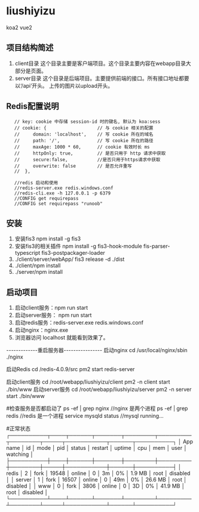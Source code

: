 # liushiyizu
koa2 vue2

##  项目结构简述
  1. client目录
    这个目录主要是客户端项目。这个目录主要内容在webapp目录大部分是页面。
  2. server目录
    这个目录是后端项目。主要提供前端的接口。所有接口地址都要以‘/api’开头。
    上传的图片以upload开头。

##  Redis配置说明
```
   // key: cookie 中存储 session-id 时的键名, 默认为 koa:sess
   // cookie: {                   // 与 cookie 相关的配置
   //     domain: 'localhost',    // 写 cookie 所在的域名
   //     path: '/',              // 写 cookie 所在的路径
   //     maxAge: 1000 * 60,      // cookie 有效时长 ms
   //     httpOnly: true,         // 是否只用于 http 请求中获取
   //     secure:false,           //是否只用于https请求中获取
   //     overwrite: false        // 是否允许重写
   //  },

   //redis 启动和使用
   //redis-server.exe redis.windows.conf
   //redis-cli.exe -h 127.0.0.1 -p 6379
   //CONFIG get requirepass
   //CONFIG set requirepass "runoob"
```
##  安装
1. 安装fis3 npm install -g fis3
2. 安装fis3的相关插件 npm install -g fis3-hook-module fis-parser-typescript fis3-postpackager-loader
3. ./client/server/webApp/ fis3 release -d ./dist
4. ./client/npm install
5. ./server/npm install

##  启动项目
1. 启动client服务：npm run start
2. 启动server服务： npm run start
3. 启动redis服务：redis-server.exe redis.windows.conf
4. 启动nginx：nginx.exe
5. 浏览器访问 localhost 就能看到效果了。


-------------重启服务器----------------
启动nginx
cd /usr/local/nginx/sbin
./nginx

启动Redis
cd /redis-4.0.9/src
pm2 start redis-server

启动client服务
cd /root/webapp/liushiyizu/client
pm2 -n client start ./bin/www
启动server服务
cd /root/webapp/liushiyizu/server
pm2 -n server start ./bin/www

#检查服务是否都启动了
ps -ef | grep nginx  //nginx 是两个进程
ps -ef | grep redis  //redis 是一个进程
service mysqld status //mysql running...

#正常状态
┌──────────┬────┬──────┬───────┬────────┬─────────┬────────┬─────┬───────────┬──────┬──────────┐
│ App name │ id │ mode │ pid   │ status │ restart │ uptime │ cpu │ mem       │ user │ watching │
├──────────┼────┼──────┼───────┼────────┼─────────┼────────┼─────┼───────────┼──────┼──────────┤
│ redis    │ 2  │ fork │ 19548 │ online │ 0       │ 3m     │ 0%  │ 1.9 MB    │ root │ disabled │
│ server   │ 1  │ fork │ 16507 │ online │ 0       │ 49m    │ 0%  │ 26.6 MB   │ root │ disabled │
│ www      │ 0  │ fork │ 3806  │ online │ 0       │ 3D     │ 0%  │ 41.9 MB   │ root │ disabled │
└──────────┴────┴──────┴───────┴────────┴─────────┴────────┴─────┴───────────┴──────┴──────────┘